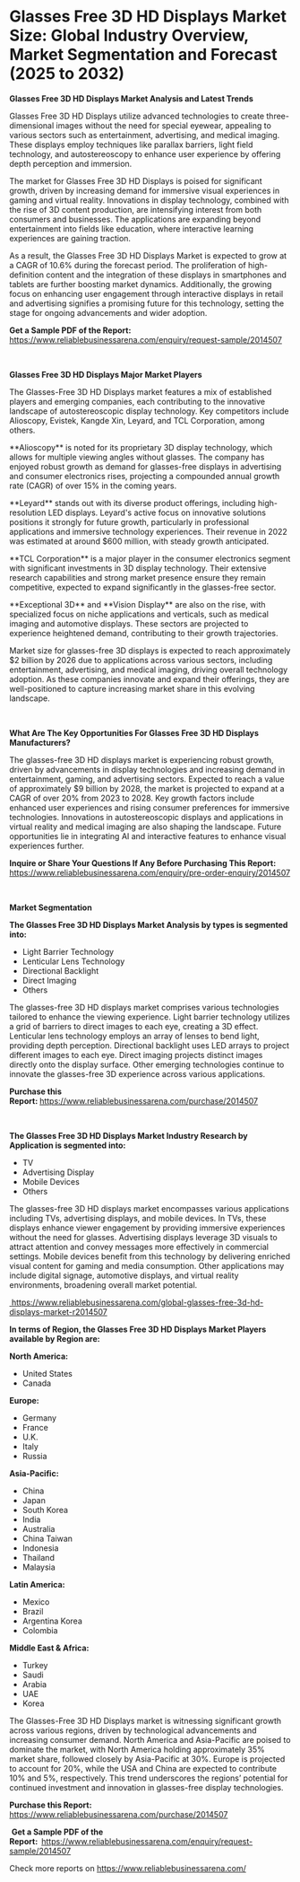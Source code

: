 <p><h1>Glasses Free 3D HD Displays Market Size: Global Industry Overview, Market Segmentation and Forecast (2025 to 2032)</h1></p><p><strong>Glasses Free 3D HD Displays Market Analysis and Latest Trends</strong></p>
<p><p>Glasses Free 3D HD Displays utilize advanced technologies to create three-dimensional images without the need for special eyewear, appealing to various sectors such as entertainment, advertising, and medical imaging. These displays employ techniques like parallax barriers, light field technology, and autostereoscopy to enhance user experience by offering depth perception and immersion.</p><p>The market for Glasses Free 3D HD Displays is poised for significant growth, driven by increasing demand for immersive visual experiences in gaming and virtual reality. Innovations in display technology, combined with the rise of 3D content production, are intensifying interest from both consumers and businesses. The applications are expanding beyond entertainment into fields like education, where interactive learning experiences are gaining traction.</p><p>As a result, the Glasses Free 3D HD Displays Market is expected to grow at a CAGR of 10.6% during the forecast period. The proliferation of high-definition content and the integration of these displays in smartphones and tablets are further boosting market dynamics. Additionally, the growing focus on enhancing user engagement through interactive displays in retail and advertising signifies a promising future for this technology, setting the stage for ongoing advancements and wider adoption.</p></p>
<p><strong>Get a Sample PDF of the Report:&nbsp;</strong> <a href="https://www.reliablebusinessarena.com/enquiry/request-sample/2014507?utm_campaign=1990&utm_medium=2&utm_source=Github&utm_content=ia&utm_term=17012025&utm_id=glasses-free-3d-hd-displays">https://www.reliablebusinessarena.com/enquiry/request-sample/2014507</a></p>
<p>&nbsp;</p>
<p><strong>Glasses Free 3D HD Displays Major Market Players</strong></p>
<p><p>The Glasses-Free 3D HD Displays market features a mix of established players and emerging companies, each contributing to the innovative landscape of autostereoscopic display technology. Key competitors include Alioscopy, Evistek, Kangde Xin, Leyard, and TCL Corporation, among others.</p><p>**Alioscopy** is noted for its proprietary 3D display technology, which allows for multiple viewing angles without glasses. The company has enjoyed robust growth as demand for glasses-free displays in advertising and consumer electronics rises, projecting a compounded annual growth rate (CAGR) of over 15% in the coming years.</p><p>**Leyard** stands out with its diverse product offerings, including high-resolution LED displays. Leyard's active focus on innovative solutions positions it strongly for future growth, particularly in professional applications and immersive technology experiences. Their revenue in 2022 was estimated at around $600 million, with steady growth anticipated.</p><p>**TCL Corporation** is a major player in the consumer electronics segment with significant investments in 3D display technology. Their extensive research capabilities and strong market presence ensure they remain competitive, expected to expand significantly in the glasses-free sector.</p><p>**Exceptional 3D** and **Vision Display** are also on the rise, with specialized focus on niche applications and verticals, such as medical imaging and automotive displays. These sectors are projected to experience heightened demand, contributing to their growth trajectories.</p><p>Market size for glasses-free 3D displays is expected to reach approximately $2 billion by 2026 due to applications across various sectors, including entertainment, advertising, and medical imaging, driving overall technology adoption. As these companies innovate and expand their offerings, they are well-positioned to capture increasing market share in this evolving landscape.</p></p>
<p>&nbsp;</p>
<p><strong>What Are The Key Opportunities For Glasses Free 3D HD Displays Manufacturers?</strong></p>
<p><p>The glasses-free 3D HD displays market is experiencing robust growth, driven by advancements in display technologies and increasing demand in entertainment, gaming, and advertising sectors. Expected to reach a value of approximately $9 billion by 2028, the market is projected to expand at a CAGR of over 20% from 2023 to 2028. Key growth factors include enhanced user experiences and rising consumer preferences for immersive technologies. Innovations in autostereoscopic displays and applications in virtual reality and medical imaging are also shaping the landscape. Future opportunities lie in integrating AI and interactive features to enhance visual experiences further.</p></p>
<p><strong>Inquire or Share Your Questions If Any Before Purchasing This Report:</strong> <a href="https://www.reliablebusinessarena.com/enquiry/pre-order-enquiry/2014507?utm_campaign=1990&utm_medium=2&utm_source=Github&utm_content=ia&utm_term=17012025&utm_id=glasses-free-3d-hd-displays">https://www.reliablebusinessarena.com/enquiry/pre-order-enquiry/2014507</a></p>
<p>&nbsp;</p>
<p><strong>Market Segmentation</strong></p>
<p><strong>The Glasses Free 3D HD Displays Market Analysis by types is segmented into:</strong></p>
<p><ul><li>Light Barrier Technology</li><li>Lenticular Lens Technology</li><li>Directional Backlight</li><li>Direct Imaging</li><li>Others</li></ul></p>
<p><p>The glasses-free 3D HD displays market comprises various technologies tailored to enhance the viewing experience. Light barrier technology utilizes a grid of barriers to direct images to each eye, creating a 3D effect. Lenticular lens technology employs an array of lenses to bend light, providing depth perception. Directional backlight uses LED arrays to project different images to each eye. Direct imaging projects distinct images directly onto the display surface. Other emerging technologies continue to innovate the glasses-free 3D experience across various applications.</p></p>
<p><strong>Purchase this Report:&nbsp;</strong><a href="https://www.reliablebusinessarena.com/purchase/2014507?utm_campaign=1990&utm_medium=2&utm_source=Github&utm_content=ia&utm_term=17012025&utm_id=glasses-free-3d-hd-displays">https://www.reliablebusinessarena.com/purchase/2014507</a></p>
<p>&nbsp;</p>
<p><strong>The Glasses Free 3D HD Displays Market Industry Research by Application is segmented into:</strong></p>
<p><ul><li>TV</li><li>Advertising Display</li><li>Mobile Devices</li><li>Others</li></ul></p>
<p><p>The glasses-free 3D HD displays market encompasses various applications including TVs, advertising displays, and mobile devices. In TVs, these displays enhance viewer engagement by providing immersive experiences without the need for glasses. Advertising displays leverage 3D visuals to attract attention and convey messages more effectively in commercial settings. Mobile devices benefit from this technology by delivering enriched visual content for gaming and media consumption. Other applications may include digital signage, automotive displays, and virtual reality environments, broadening overall market potential.</p></p>
<p><a href="https://www.reliablebusinessarena.com/global-glasses-free-3d-hd-displays-market-r2014507?utm_campaign=1990&utm_medium=2&utm_source=Github&utm_content=ia&utm_term=17012025&utm_id=glasses-free-3d-hd-displays">&nbsp;https://www.reliablebusinessarena.com/global-glasses-free-3d-hd-displays-market-r2014507</a></p>
<p><strong>In terms of Region, the Glasses Free 3D HD Displays Market Players available by Region are:</strong></p>
<p>
    <p> <strong> North America: </strong>
        <ul>
            <li>United States</li>
            <li>Canada</li>
        </ul>
        </p> 
    <p> <strong> Europe: </strong>
        <ul>
            <li>Germany</li>
            <li>France</li>
            <li>U.K.</li>
            <li>Italy</li>
            <li>Russia</li>
        </ul>
        </p> 
    <p> <strong> Asia-Pacific: </strong>
        <ul>
            <li>China</li>
            <li>Japan</li>
            <li>South Korea</li>
            <li>India</li>
            <li>Australia</li>
            <li>China Taiwan</li>
            <li>Indonesia</li>
            <li>Thailand</li>
            <li>Malaysia</li>
        </ul>
        </p> 
    <p> <strong> Latin America: </strong>
        <ul>
            <li>Mexico</li>
            <li>Brazil</li>
            <li>Argentina Korea</li>
            <li>Colombia</li>
        </ul>
        </p> 
    <p> <strong> Middle East & Africa: </strong>
        <ul>
            <li>Turkey</li>
            <li>Saudi</li>
            <li>Arabia</li>
            <li>UAE</li>
            <li>Korea</li>
        </ul>
    </p>
    </p>
<p><p>The Glasses-Free 3D HD Displays market is witnessing significant growth across various regions, driven by technological advancements and increasing consumer demand. North America and Asia-Pacific are poised to dominate the market, with North America holding approximately 35% market share, followed closely by Asia-Pacific at 30%. Europe is projected to account for 20%, while the USA and China are expected to contribute 10% and 5%, respectively. This trend underscores the regions’ potential for continued investment and innovation in glasses-free display technologies.</p></p>
<p><strong>Purchase this Report: </strong><a href="https://www.reliablebusinessarena.com/purchase/2014507?utm_campaign=1990&utm_medium=2&utm_source=Github&utm_content=ia&utm_term=17012025&utm_id=glasses-free-3d-hd-displays">https://www.reliablebusinessarena.com/purchase/2014507</a></p>
<p>&nbsp;<strong>Get a Sample PDF of the Report:&nbsp;&nbsp;</strong><a href="https://www.reliablebusinessarena.com/enquiry/request-sample/2014507?utm_campaign=1990&utm_medium=2&utm_source=Github&utm_content=ia&utm_term=17012025&utm_id=glasses-free-3d-hd-displays">https://www.reliablebusinessarena.com/enquiry/request-sample/2014507</a></p>
<p><strong></strong></p>
<p>Check more reports on <a href="https://www.reliablebusinessarena.com/?utm_campaign=1990&utm_medium=2&utm_source=Github&utm_content=ia&utm_term=17012025&utm_id=glasses-free-3d-hd-displays">https://www.reliablebusinessarena.com/</a></p>